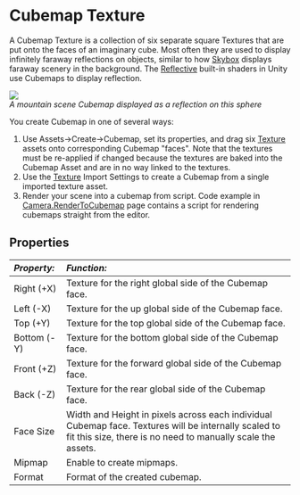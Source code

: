 Cubemap Texture
===============


A <span class=keyword>Cubemap Texture</span> is a collection of six separate square Textures that are put onto the faces of an imaginary cube. Most often they are used to display infinitely faraway reflections on objects, similar to how [Skybox](class-Skybox.md) displays faraway scenery in the background. The [Reflective](shader-ReflectiveFamily.md) built-in shaders in Unity use Cubemaps to display reflection.


![](http://docwiki.hq.unity3d.com/uploads/Main/Inspector-CubeMap.png)  
_A mountain scene Cubemap displayed as a reflection on this sphere_

You create Cubemap in one of several ways:
1. Use <span class=menu>Assets->Create->Cubemap</span>, set its properties, and drag six [Texture](class-Texture2D.md) assets onto corresponding Cubemap "faces". Note that the textures must be re-applied if changed because the textures are baked into the Cubemap Asset and are in no way linked to the textures.
1. Use the [Texture](class-Texture2D.md) Import Settings to create a Cubemap from a single imported texture asset.
1. Render your scene into a cubemap from script. Code example in [Camera.RenderToCubemap](ScriptRef:Camera.RenderToCubemap.html) page contains a script for rendering cubemaps straight from the editor.

Properties
----------



|**_Property:_** |**_Function:_** |
|:---|:---|
|<span class=component>Right (+X)</span> |Texture for the right global side of the Cubemap face. |
|<span class=component>Left (-X)</span> |Texture for the up global side of the Cubemap face. |
|<span class=component>Top (+Y)</span> |Texture for the top global side of the Cubemap face. |
|<span class=component>Bottom (-Y)</span> |Texture for the bottom global side of the Cubemap face. |
|<span class=component>Front (+Z)</span> |Texture for the forward global side of the Cubemap face. |
|<span class=component>Back (-Z)</span> |Texture for the rear global side of the Cubemap face. |
|<span class=component>Face Size</span> |Width and Height in pixels across each individual Cubemap face. Textures will be internally scaled to fit this size, there is no need to manually scale the assets. |
|<span class=component>Mipmap</span> |Enable to create mipmaps. |
|<span class=component>Format</span> |Format of the created cubemap. |


